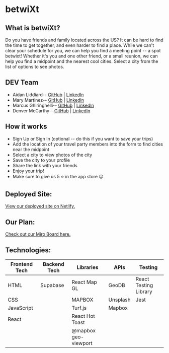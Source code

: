 # betwiXt

## What is betwiXt? 
Do you have friends and family located across the US? It can be hard to find the time to get together, and even harder to find a place. While we can't clear your schedule for you, we can help you find a meeting point -- a spot betwixt! Whether it's you and one other friend, or a small reunion, we can help you find a midpoint and the nearest cool cities. Select a city from the list of options to see photos.  

## DEV Team
* Aidan Liddiard-- [GitHub](https://github.com/aidanliddiard) | [LinkedIn](https://www.linkedin.com/in/aidan-liddiard-283a991b3)
* Mary Martinez-- [GitHub](https://github.com/mary-martinez) | [LinkedIn](http://www.linkedin.com/in/mary-diana-martinez)
* Marcus Ghiringhelli-- [GitHub](https://github.com/m-ghiringhelli) | [LinkedIn](https://www.linkedin.com/in/marcus-ghiringhelli)
* Denver McCarthy-- [GitHub](https://github.com/denvermccarthy) | [LinkedIn](https://www.linkedin.com/in/denvermccarthy/)


## How it works
* Sign Up or Sign In (optional -- do this if you want to save your trips)
* Add the location of your travel party members into the form to find cities near the midpoint
* Select a city to view photos of the city
* Save the city to your profile
* Share the link with your friends
* Enjoy your trip!
* Make sure to give us 5 ⭐️ in the app store 😉


## Deployed Site:

[View our deployed site on Netlify.](https://betwixt.netlify.app/)

## Our Plan:

[Check out our Miro Board here.](https://miro.com/app/board/uXjVOxrOYrE=/?share_link_id=540330123895)

## Technologies:

| Frontend Tech   | Backend Tech    | Libraries           | APIs            | Testing              |
|-----------------|-----------------|---------------------|-----------------|----------------------|
| HTML            | Supabase        | React Map GL        | GeoDB           | React Testing Library|
| CSS             |                 | MAPBOX              | Unsplash        | Jest                 |
| JavaScript      |                 | Turf.js             | Mapbox          |                      |
| React           |                 | React Hot Toast     |                 |                      |
|                 |                 | @mapbox geo-viewport|                 |                      |